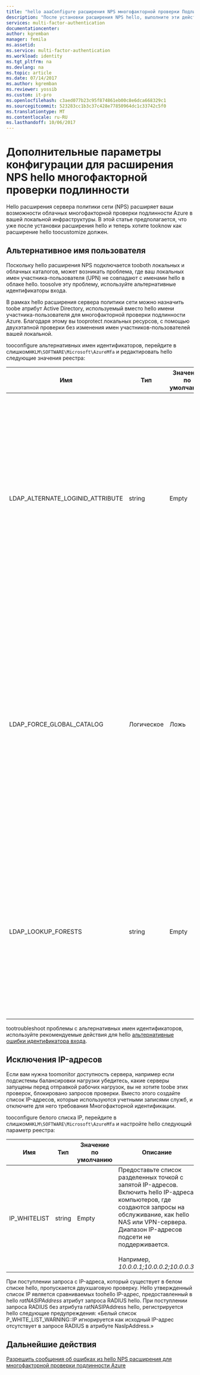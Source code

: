 ```yaml
---
title: "hello aaaConfigure расширения NPS многофакторной проверки Подлинности Azure | Документы Microsoft"
description: "После установки расширения NPS hello, выполните эти действия для дополнительной настройки, такие как утвержденный список IP и замены имени участника-пользователя."
services: multi-factor-authentication
documentationcenter: 
author: kgremban
manager: femila
ms.assetid: 
ms.service: multi-factor-authentication
ms.workload: identity
ms.tgt_pltfrm: na
ms.devlang: na
ms.topic: article
ms.date: 07/14/2017
ms.author: kgremban
ms.reviewer: yossib
ms.custom: it-pro
ms.openlocfilehash: c3aed077b23c95f874861eb00c8e6dca668329c1
ms.sourcegitcommit: 523283cc1b3c37c428e77850964dc1c33742c5f0
ms.translationtype: MT
ms.contentlocale: ru-RU
ms.lasthandoff: 10/06/2017
---
```

# <a name="advanced-configuration-options-for-hello-nps-extension-for-multi-factor-authentication"></a>Дополнительные параметры конфигурации для расширения NPS hello многофакторной проверки подлинности

Hello расширения сервера политики сети (NPS) расширяет ваши возможности облачных многофакторной проверки подлинности Azure в вашей локальной инфраструктуры. В этой статье предполагается, что уже после установки расширения hello и теперь хотите tooknow как расширение hello toocustomize должен. 

## <a name="alternate-login-id"></a>Альтернативное имя пользователя

Поскольку hello расширения NPS подключается tooboth локальных и облачных каталогов, может возникать проблема, где ваш локальных имен участника-пользователя (UPN) не совпадают с именами hello в облаке hello. toosolve эту проблему, используйте альтернативные идентификаторы входа. 

В рамках hello расширения сервера политики сети можно назначить toobe атрибут Active Directory, используемый вместо hello имени участника-пользователя для многофакторной проверки подлинности Azure. Благодаря этому вы tooprotect локальных ресурсов, с помощью двухэтапной проверки без изменения имен участников-пользователей вашей локальной. 

tooconfigure альтернативных имен идентификаторов, перейдите в слишком`HKLM\SOFTWARE\Microsoft\AzureMfa` и редактировать hello следующие значения реестра:

| Имя | Тип | Значение по умолчанию | Описание |
| ---- | ---- | ------------- | ----------- |
| LDAP_ALTERNATE_LOGINID_ATTRIBUTE | string | Empty | Назначить hello имя атрибута Active Directory, что требуется toouse вместо hello имени участника-пользователя. Этот атрибут используется в качестве атрибута AlternateLoginId hello. Если это значение реестра установлено tooa [допустимый атрибут Active Directory](https://msdn.microsoft.com/library/ms675090.aspx) (например для почты или отображаемое имя), затем значение атрибута hello используется вместо UPN hello пользователя для проверки подлинности. Если это значение реестра пуст или не настроена, затем AlternateLoginId отключена и участника-пользователя hello используется для проверки подлинности. |
| LDAP_FORCE_GLOBAL_CATALOG | Логическое | Ложь | Используйте этот флаг tooforce hello использование глобального каталога для поиска LDAP, при поиске AlternateLoginId. Настройка контроллера домена в качестве глобального каталога, добавьте hello AlternateLoginId атрибута toohello глобального каталога, а затем включите этот флаг. <br><br> Если LDAP_LOOKUP_FORESTS настроен (не пустое значение), **принудительно этот флаг устанавливается как true**, независимо от значения параметра реестра hello hello. В этом случае hello NPS расширения требуется toobe hello глобального каталога, настроен с атрибутом AlternateLoginId hello для каждого леса. |
| LDAP_LOOKUP_FORESTS | string | Empty | Укажите список разделенных точкой с запятой toosearch лесов. Например, *contoso.com;foobar.com*. Если это значение реестра настроен, hello NPS расширения итеративно выполняет поиск всех лесах hello hello порядке, в которой они были явно перечислены возвращает первое успешное значение AlternateLoginId hello. Если это значение реестра не настроен, уточняющий запрос AlternateLoginId hello является ограниченной toohello текущего домена.|

tootroubleshoot проблемы с альтернативных имен идентификаторов, используйте рекомендуемые действия для hello [альтернативные ошибки идентификатора входа](multi-factor-authentication-nps-errors.md#alternate-login-id-errors).

## <a name="ip-exceptions"></a>Исключения IP-адресов

Если вам нужна toomonitor доступность сервера, например если подсистемы балансировки нагрузки убедитесь, какие серверы запущены перед отправкой рабочих нагрузок, вы не хотите toobe этих проверок, блокировано запросов проверки. Вместо этого создайте список IP-адресов, которые используются учетными записями служб, и отключите для него требования Многофакторной идентификации. 

tooconfigure белого списка IP, перейдите в слишком`HKLM\SOFTWARE\Microsoft\AzureMfa` и настройте hello следующий параметр реестра: 

| Имя | Тип | Значение по умолчанию | Описание |
| ---- | ---- | ------------- | ----------- |
| IP_WHITELIST | string | Empty | Предоставьте список разделенных точкой с запятой IP-адресов. Включить hello IP-адреса компьютеров, где создаются запросы на обслуживание, как hello NAS или VPN-сервера. Диапазон IP-адресов подсети не поддерживается. <br><br> Например, *10.0.0.1;10.0.0.2;10.0.0.3*.

При поступлении запроса с IP-адреса, который существует в белом списке hello, пропускается двухшаговую проверку. Hello утвержденный список IP является сравниваемых toohello IP-адрес, предоставленный в hello *ratNASIPAddress* атрибут запроса RADIUS hello. При поступлении запроса RADIUS без атрибута ratNASIPAddress hello, регистрируется hello следующие предупреждения: «Белый список P_WHITE_LIST_WARNING::IP игнорируется как исходный IP-адрес отсутствует в запросе RADIUS в атрибуте NasIpAddress.»

## <a name="next-steps"></a>Дальнейшие действия

[Разрешить сообщения об ошибках из hello NPS расширения для многофакторной проверки подлинности Azure](multi-factor-authentication-nps-errors.md)
